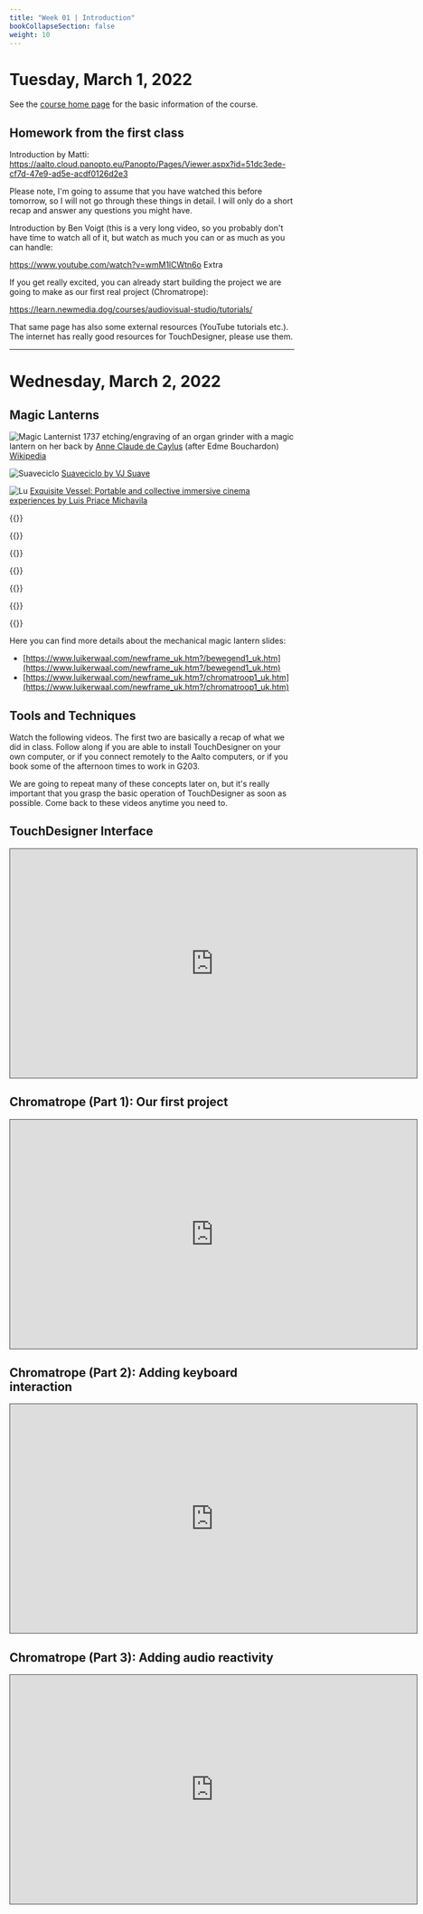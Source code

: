 ```yaml
---
title: "Week 01 | Introduction"
bookCollapseSection: false
weight: 10
---
```


# Tuesday, March 1, 2022

See the [course home page](../) for the basic information of the course.

## Homework from the first class

Introduction by Matti: https://aalto.cloud.panopto.eu/Panopto/Pages/Viewer.aspx?id=51dc3ede-cf7d-47e9-ad5e-acdf0126d2e3

Please note, I'm going to assume that you have watched this before tomorrow, so I will not go through these things in detail. I will only do a short recap and answer any questions you might have.

Introduction by Ben Voigt (this is a very long video, so you probably don't have time to watch all of it, but watch as much you can or as much as you can handle:

https://www.youtube.com/watch?v=wmM1lCWtn6o
Extra

If you get really excited, you can already start building the project we are going to make as our first real project (Chromatrope):

https://learn.newmedia.dog/courses/audiovisual-studio/tutorials/

That same page has also some external resources (YouTube tutorials etc.). The internet has really good resources for TouchDesigner, please use them.

---

# Wednesday, March 2, 2022

## Magic Lanterns

![Magic Lanternist](img/848px-Etudes_prises_dans_le_bas_peuple_ou_les_Cris_de_Paris_-_Lorgue_de_Barberie.jpg)
1737 etching/engraving of an organ grinder with a magic lantern on her back by [Anne Claude de Caylus](https://en.wikipedia.org/wiki/Anne_Claude_de_Caylus) (after Edme Bouchardon) [Wikipedia](https://en.wikipedia.org/wiki/Magic_lantern#/media/File:%C3%89tudes_prises_dans_le_bas_peuple_ou_les_Cris_de_Paris_-_Lorgue_de_Barberie.jpg)

![Suaveciclo](https://newmedia.dog/wp-content/uploads/2021/03/Screenshot-2021-03-11-at-6.40.39-2048x1555.png)
[Suaveciclo by VJ Suave](https://vjsuave.com/suaveciclo/)


![Lu](https://newmedia.dog/wp-content/uploads/2021/03/Screenshot-2021-03-11-at-6.43.20.png)
[Exquisite Vessel: Portable and collective immersive cinema experiences by Luis Priace Michavila](https://aaltodoc.aalto.fi/handle/123456789/44808)

{{<youtube qmjESb1xC08>}}

{{<youtube w1XkqtzLfKo>}}

{{<youtube tH7ktx9lxUk>}}

{{<youtube S9hVVLOHdTI>}}

{{<youtube dkLej198W-I>}}

{{<youtube b3VKO5YeMHI>}}

{{<youtube V37S95AE3Pc>}}

Here you can find more details about the mechanical magic lantern slides:

- [https://www.luikerwaal.com/newframe_uk.htm?/bewegend1_uk.htm](https://www.luikerwaal.com/newframe_uk.htm?/bewegend1_uk.htm)
- [https://www.luikerwaal.com/newframe_uk.htm?/chromatroop1_uk.htm](https://www.luikerwaal.com/newframe_uk.htm?/chromatroop1_uk.htm)


## Tools and Techniques

Watch the following videos. The first two are basically a recap of what we did in class. Follow along if you are able to install TouchDesigner on your own computer, or if you connect remotely to the Aalto computers, or if you book some of the afternoon times to work in G203.

We are going to repeat many of these concepts later on, but it's really important that you grasp the basic operation of TouchDesigner as soon as possible. Come back to these videos anytime you need to.

## TouchDesigner Interface

<iframe src="https://aalto.cloud.panopto.eu/Panopto/Pages/Embed.aspx?id=51dc3ede-cf7d-47e9-ad5e-acdf0126d2e3&amp;autoplay=false&amp;offerviewer=true&amp;showtitle=true&amp;showbrand=false&amp;start=0&amp;interactivity=all" style="border: 1px solid #464646;" allowfullscreen="" allow="autoplay" width="720" height="405"></iframe>

## Chromatrope (Part 1): Our first project

<iframe src="https://aalto.cloud.panopto.eu/Panopto/Pages/Embed.aspx?id=51dc3ede-cf7d-47e9-ad5e-acdf0126d2e3&amp;autoplay=false&amp;offerviewer=true&amp;showtitle=true&amp;showbrand=false&amp;start=0&amp;interactivity=all" style="border: 1px solid #464646;" allowfullscreen="" allow="autoplay" width="720" height="405"></iframe>

## Chromatrope (Part 2): Adding keyboard interaction

<iframe src="https://aalto.cloud.panopto.eu/Panopto/Pages/Embed.aspx?id=ced489be-9903-46ba-b877-acdf0159bdd9&amp;autoplay=false&amp;offerviewer=true&amp;showtitle=true&amp;showbrand=false&amp;start=0&amp;interactivity=all" style="border: 1px solid #464646;" allowfullscreen="" allow="autoplay" width="720" height="405"></iframe>

## Chromatrope (Part 3): Adding audio reactivity

<iframe src="https://aalto.cloud.panopto.eu/Panopto/Pages/Embed.aspx?id=3f5740dd-21ec-4bc9-8120-acdf0187bfc9&amp;autoplay=false&amp;offerviewer=true&amp;showtitle=true&amp;showbrand=false&amp;start=0&amp;interactivity=all" style="border: 1px solid #464646;" allowfullscreen="" allow="autoplay" width="720" height="405"></iframe>